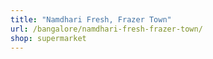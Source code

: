 ```yaml
---
title: "Namdhari Fresh, Frazer Town"
url: /bangalore/namdhari-fresh-frazer-town/
shop: supermarket
---
```

